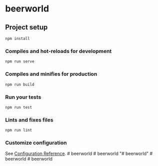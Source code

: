 # beerworld

## Project setup
```
npm install
```

### Compiles and hot-reloads for development
```
npm run serve
```

### Compiles and minifies for production
```
npm run build
```

### Run your tests
```
npm run test
```

### Lints and fixes files
```
npm run lint
```

### Customize configuration
See [Configuration Reference](https://cli.vuejs.org/config/).
#   b e e r w o r l d  
 #   b e e r w o r l d  
 "# beerworld" 
#   b e e r w o r l d  
 #   b e e r w o r l d  
 